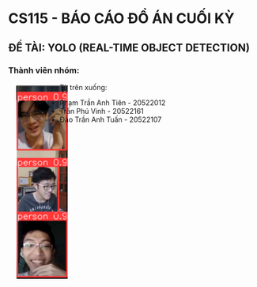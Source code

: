 # CS115 - BÁO CÁO ĐỒ ÁN CUỐI KỲ

## ĐỀ TÀI: YOLO (REAL-TIME OBJECT DETECTION)

### Thành viên nhóm:

<div style='float:left'>
    <img src="https://raw.githubusercontent.com/Zrmikstri/CS115-YOLOv3/main/images/Profile%20image.png" style="margin-left:15%;margin-top:5%"/>
</div>

Từ trên xuống: 
*	Phạm Trần Anh Tiên - 20522012
*	Trần Phú Vinh - 20522161
* Đào Trần Anh Tuấn - 20522107



